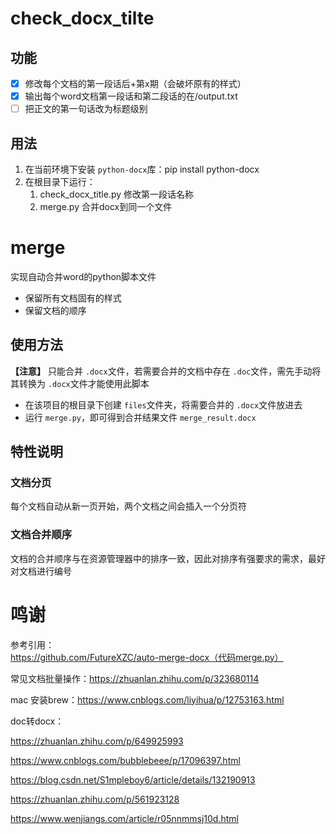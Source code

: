 # check_docx_tilte

## 功能

- [X] 修改每个文档的第一段话后+第x期（会破坏原有的样式）
- [X] 输出每个word文档第一段话和第二段话的在/output.txt
- [ ] 把正文的第一句话改为标题级别

## 用法

1. 在当前环境下安装 `python-docx`库：pip install python-docx
2. 在根目录下运行：
   1. check_docx_title.py 修改第一段话名称
   2. merge.py 合并docx到同一个文件

# merge

实现自动合并word的python脚本文件

- 保留所有文档固有的样式
- 保留文档的顺序

## 使用方法

**【注意】** 只能合并 `.docx`文件，若需要合并的文档中存在 `.doc`文件，需先手动将其转换为 `.docx`文件才能使用此脚本

- 在该项目的根目录下创建 `files`文件夹，将需要合并的 `.docx`文件放进去
- 运行 `merge.py`，即可得到合并结果文件 `merge_result.docx`

## 特性说明

### 文档分页

每个文档自动从新一页开始，两个文档之间会插入一个分页符

### 文档合并顺序

文档的合并顺序与在资源管理器中的排序一致，因此对排序有强要求的需求，最好对文档进行编号

# 鸣谢

参考引用：https://github.com/FutureXZC/auto-merge-docx（代码merge.py）

常见文档批量操作：https://zhuanlan.zhihu.com/p/323680114

mac 安装brew：https://www.cnblogs.com/liyihua/p/12753163.html

doc转docx：

https://zhuanlan.zhihu.com/p/649925993

https://www.cnblogs.com/bubblebeee/p/17096397.html

https://blog.csdn.net/S1mpleboy6/article/details/132190913

https://zhuanlan.zhihu.com/p/561923128

https://www.wenjiangs.com/article/r05nnmmsj10d.html
